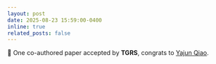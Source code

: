 ```yaml
---
layout: post
date: 2025-08-23 15:59:00-0400
inline: true
related_posts: false
---
```


🎉 One co-authored paper accepted by <b>TGRS</b>, congrats to [Yajun Qiao](https://github.com/QYJ123).
